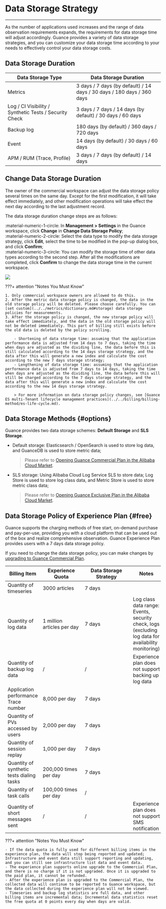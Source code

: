 # Data Storage Strategy
---

As the number of applications used increases and the range of data observation requirements expands, the requirements for data storage time will adjust accordingly. Guance provides a variety of data storage strategies, and you can customize your data storage time according to your needs to effectively control your data storage costs.


## Data Storage Duration

| **Data Storage Type** | **Data Storage Duration** |
| --- | --- |
| Metrics | 3 days / 7 days (by default) / 14 days / 30 days / 180 days / 360 days |
| Log / CI Visibility / Synthetic Tests / Security Check| 3 days / 7 days / 14 days (by default) / 30 days / 60 days |
| Backup log | 180 days (by default) / 360 days / 720 days |
| Event | 14 days (by default) / 30 days / 60 days |
| APM / RUM (Trace, Profile) | 3 days / 7 days (by default) / 14 days |

## Change Data Storage Duration

The owner of the commercial workspace can adjust the data storage policy several times on the same day. Except for the first modification, it will take effect immediately, and other modification operations will take effect the next day according to the last adjustment record.

The data storage duration change steps are as follows:

:material-numeric-1-circle: In **Management > Settings** in the Guance workspace, click **Change** in **Change Data Storage Policy**;  
:material-numeric-2-circle: Select the data type to modify the data storage strategy, click **Edit**, select the time to be modified in the pop-up dialog box, and click **Confirm**;  
:material-numeric-3-circle: You can modify the storage time of other data types according to the second step. After all the modifications are completed, click **Confirm** to change the data storage time in the current workspace.

![](../img/2.data_storage_2.png)

???+ attention "Notes You Must Know"

    1. Only commercial workspace owners are allowed to do this.
    2. After the metric data storage policy is changed, the data in the old storage policy will be deleted. Please choose carefully. You can [set custom](../../metrics/dictionary.md#storage) data storage policies for measurements.
    3. After the storage policy is changed, the new storage policy will take effect immediately, and the data in the old storage policy will not be deleted immediately. This part of billing still exists before the old data is deleted by the policy scrolling.
   
        - Shortening of data storage time: assuming that the application performance data is adjusted from 14 days to 7 days, taking the time when days are adjusted as the dividing line, the data before this is still calculated according to the 14 days storage strategy, and the data after this will generate a new index and calculate the cost according to the new 7 days storage strategy;
        - Lengthening of data storage time: assuming that the application performance data is adjusted from 7 days to 14 days, taking the time when days are adjusted as the dividing line, the data before this will still be charged according to the 7 days storage strategy, and the data after this will generate a new index and calculate the cost according to the new 14 days storage strategy.
    
        > For more information on data storage policy changes, see [Guance ES multi-Tenant lifecycle management practices](../../billing/billing-method/es-life-cycle.md).


## Data Storage Methods {#options}

Guance provides two data storage schemes: **Default Storage** and **SLS Storage**.

- Default storage: Elasticsearch / OpenSearch is used to store log data, and GuanceDB is used to store metric data; 

    > Please refer to [Opening Guance Commercial Plan in the Alibaba Cloud Market](../../billing/commercial-aliyun.md).

- SLS storage: Using Alibaba Cloud Log Service SLS to store data; Log Store is used to store log class data, and Metric Store is used to store metric class data; 

    > Please refer to [Opening Guance Exclusive Plan in the Alibaba Cloud Market](../../billing/commercial-aliyun-sls.md).

## Data Storage Policy of Experience Plan {#free}

Guance supports the charging methods of free start, on-demand purchase and pay-per-use, providing you with a cloud platform that can be used out of the box and realize comprehensive observation. Guance Experience Plan provides users with a 7 days data storage policy. 

If you need to change the data storage policy, you can make changes by [upgrading to Guance Commercial Plan](../../billing/commercial-plan.md).

| **Billing Item**             | <div style="width: 120px">**Experience Quota**</div>  | <div style="width: 140px">**Data Storage Strategy**</div> | **Notes**                                                     |
| ---------------------- | ------------- | ---------------- | ------------------------------------------------------------ |
| Quantity of timeseries             | 3000 articles     | 7  days             |                                                              |
| Quantity of log data         | 1 million articles per day | 7  days             | Log class data range: Events, security check, logs (excluding log data for availability monitoring) |
| Quantity of backup log data       | /             | /                | Experience plan does not support backing up log data                                     |
| Application performance Trace number    | 8,000 per day  | 7  days             |                                                              |
| Quantity of PVs accessed by users       | 2,000 per day  | 7  days             |  
| Quantity of session replay       | 1,000 per day  | 7  days             |                                                             |
| Quantity of synthetic tests dialing tasks | 200,000 times per day  | 7  days             |                                                              |
| Quantity of task calls           | 100,000 times per day  | /                |                                                              |
| Quantity of short messages sent           | /             | /                | Experience plan does not support SMS notification                                         |

???+ attention "Notes You Must Know"

    - If the data quota is fully used for different billing items in the experience plan, the data will stop being reported and updated; Infrastructure and event data still support reporting and updating, and you can still see infrastructure list data and event data.
    - The experience plan supports online upgrade to the Commercial Plan, and there is no charge if it is not upgraded. Once it is upgraded to the paid plan, it cannot be refunded.
    - After the experience plan is upgraded to the Commercial Plan, the collected data will continue to be reported to Guance workspace, but the data collected during the experience plan will not be viewed.
    - Timeseries and backup log statistics are full data, and other billing items are incremental data; Incremental data statistics reset the free quota at 0 points every day when days are valid.

